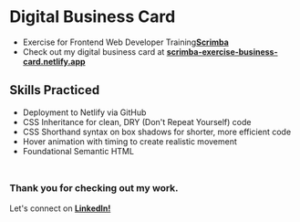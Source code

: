 # __Digital Business Card__
- Exercise for Frontend Web Developer Training<a href="https://v2.scrimba.com">__Scrimba__</a><br/>
- Check out my digital business card at <a href="https://scrimba-exercise-business-card.netlify.app/">__scrimba-exercise-business-card.netlify.app__</a>

## __Skills Practiced__
- Deployment to Netlify via GitHub
- CSS Inheritance for clean, DRY (Don't Repeat Yourself) code
- CSS Shorthand syntax on box shadows for shorter, more efficient code
- Hover animation with timing to create realistic movement
- Foundational Semantic HTML
<br/> <br/>

##
### __Thank you for checking out my work.__
Let's connect on <a href="https://www.linkedin.com/in/filip-herbst/">__LinkedIn!__</a>
